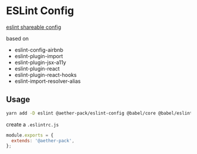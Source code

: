 # ESLint Config

[eslint shareable config](https://eslint.org/docs/developer-guide/shareable-configs)

based on

- eslint-config-airbnb
- eslint-plugin-import
- eslint-plugin-jsx-a11y
- eslint-plugin-react
- eslint-plugin-react-hooks
- eslint-import-resolver-alias

## Usage

```sh
yarn add -D eslint @aether-pack/eslint-config @babel/core @babel/eslint-parser
```

create a `.eslintrc.js`

```js
module.exports = {
  extends: '@aether-pack',
};
```
